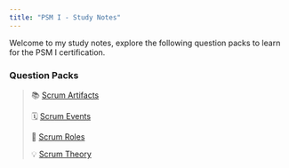 ```yaml
---
title: "PSM I - Study Notes"
---
```

Welcome to my study notes, explore the following question packs to learn for the PSM I certification.

### Question Packs
>📚 [Scrum Artifacts](PSM_1/Questions%20Packs/Scrum%20Artifacts.md)
>
>🗓️ [Scrum Events](PSM_1/Questions%20Packs/Scrum%20Events.md)
>
>🥼 [Scrum Roles](PSM_1/Questions%20Packs/Scrum%20Roles.md)
>
>💡 [Scrum Theory](PSM_1/Questions%20Packs/Scrum%20Theory.md)
